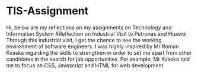 # TIS-Assignment
Hi, below are my reflections on my assignments on Technology and Information System
#Reflection on Industrial Visit to Petronas and Huawei
Through this industrial visit, I get the chance to see the working environment of software engineers. I was highly inspired by Mr Roman Kvaska regarding the skills to strengthen in order to set me apart from other candidates in the search for job opportunities. For example, Mr Kvaska told me to focus on CSS, Javascript and HTML for web development.
